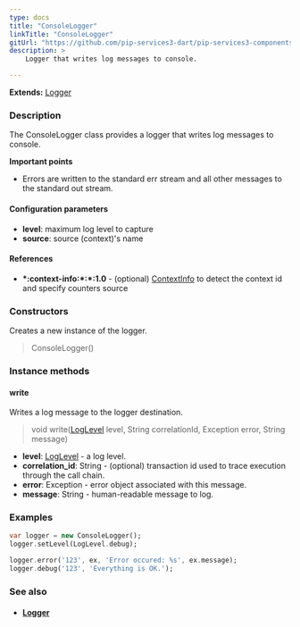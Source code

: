 ```yaml
---
type: docs
title: "ConsoleLogger"
linkTitle: "ConsoleLogger"
gitUrl: "https://github.com/pip-services3-dart/pip-services3-components-dart"
description: >
    Logger that writes log messages to console.

---
```


**Extends:** [Logger](../logger)

### Description

The  ConsoleLogger class provides a logger that writes log messages to console.

**Important points**

- Errors are written to the standard err stream and all other messages to the standard out stream.

#### Configuration parameters
- **level**: maximum log level to capture
- **source**: source (context)'s name

#### References
- **\*:context-info:\*:\*:1.0** - (optional) [ContextInfo](../../info/context_info) to detect the context id and specify counters source

### Constructors
Creates a new instance of the logger.

> ConsoleLogger()

### Instance methods

#### write
Writes a log message to the logger destination.

> void write([LogLevel](../log_level) level, String correlationId, Exception error, String message)

- **level**: [LogLevel](../log_level) - a log level.
- **correlation_id**: String - (optional) transaction id used to trace execution through the call chain.
- **error**: Exception - error object associated with this message.
- **message**: String - human-readable message to log.

### Examples

```dart
var logger = new ConsoleLogger();
logger.setLevel(LogLevel.debug);

logger.error('123', ex, 'Error occured: %s', ex.message);
logger.debug('123', 'Everything is OK.');
```

### See also
- #### [Logger](../logger)
